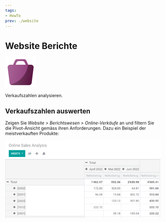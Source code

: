 ```yaml
---
tags:
- HowTo
prev: ./website
---
```

# Website Berichte
![](assets/icons_odoo_website_sale.png)

Verkaufszahlen analysieren.

## Verkaufszahlen auswerten

Zeigen Sie *Website > Berichtswesen > Online-Verkäufe* an und filtern Sie die Pivot-Ansicht gemäss ihren Anforderungen. Dazu ein Beispiel der meistverkauften Produkte:

![](assets/Website%20Berichte.png)
